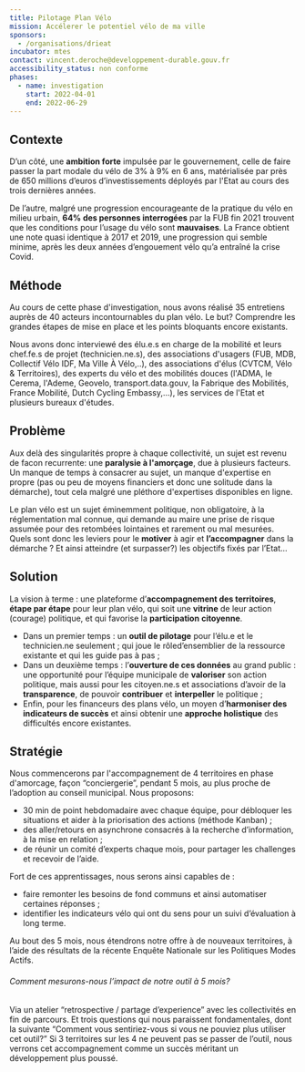 ```yaml
---
title: Pilotage Plan Vélo
mission: Accélerer le potentiel vélo de ma ville
sponsors:
  - /organisations/drieat
incubator: mtes
contact: vincent.deroche@developpement-durable.gouv.fr
accessibility_status: non conforme
phases:
  - name: investigation
    start: 2022-04-01
    end: 2022-06-29
---
```

## Contexte

D’un côté, une **ambition forte** impulsée par le gouvernement, celle de faire passer la part modale du vélo de 3% à 9% en 6 ans, matérialisée par près de 650 millions d’euros d’investissements déployés par l'Etat au cours des trois dernières années.

De l’autre, malgré une progression encourageante de la pratique du vélo en milieu urbain, **64% des personnes interrogées** par la FUB fin 2021 trouvent que les conditions pour l’usage du vélo sont **mauvaises**. La France obtient une note quasi identique à 2017 et 2019, une progression qui semble minime, après les deux années d’engouement vélo qu’a entraîné la crise Covid.



## Méthode

Au cours de cette phase d'investigation, nous avons réalisé 35 entretiens auprès de 40 acteurs incontournables du plan vélo. Le but? Comprendre les grandes étapes de mise en place et les points bloquants encore existants.

Nous avons donc interviewé des élu.e.s en charge de la mobilité et leurs chef.fe.s de projet (technicien.ne.s), des associations d'usagers (FUB, MDB, Collectif Vélo IDF, Ma Ville À Vélo,..), des associations d'élus (CVTCM, Vélo & Territoires), des experts du vélo et des mobilités douces (l'ADMA, le Cerema, l'Ademe, Geovelo, transport.data.gouv, la Fabrique des Mobilités, France Mobilité, Dutch Cycling Embassy,...), les services de l'Etat et plusieurs bureaux d'études.

## Problème

Aux delà des singularités propre à chaque collectivité, un sujet est revenu de facon recurrente: une **paralysie à l'amorçage**, due à plusieurs facteurs. Un manque de temps à consacrer au sujet, un manque d'expertise en propre (pas ou peu de moyens financiers et donc une solitude dans la démarche), tout cela malgré une pléthore d'expertises disponibles en ligne. 

Le plan vélo est un sujet éminemment politique, non obligatoire, à la réglementation mal connue, qui demande au maire une prise de risque assumée pour des retombées lointaines et rarement ou mal mesurées. Quels sont donc les leviers pour le **motiver** à agir et **l’accompagner** dans la démarche ? Et ainsi atteindre (et surpasser?) les objectifs fixés par l’Etat...



## Solution

La vision à terme : une plateforme d’**accompagnement des territoires**, **étape par étape** pour leur plan vélo, qui soit une **vitrine** de leur action (courage) politique, et qui favorise la **participation** **citoyenne**.

* Dans un premier temps : un **outil de pilotage** pour l’élu.e et le technicien.ne seulement ; qui joue le rôled’ensemblier de la ressource existante et qui les guide pas à pas ;
* Dans un deuxième temps : l’**ouverture de ces données** au grand public : une opportunité pour l’équipe municipale de **valoriser** son action politique, mais aussi pour les citoyen.ne.s et associations d’avoir de la **transparence**, de pouvoir **contribuer** et **interpeller** le politique ;
* Enfin, pour les financeurs des plans vélo, un moyen d’**harmoniser des indicateurs de succès** et ainsi obtenir une **approche holistique** des difficultés encore existantes.

## Stratégie

Nous commencerons par l'accompagnement de 4 territoires en phase d'amorcage, façon “conciergerie”, pendant 5 mois, au plus proche de l’adoption au conseil municipal. Nous proposons: 

* 30 min de point hebdomadaire avec chaque équipe, pour débloquer les situations et aider à la priorisation des actions (méthode Kanban) ;
* des aller/retours en asynchrone consacrés à la recherche d’information, à la mise en relation ;
* de réunir un comité d’experts chaque mois, pour partager les challenges et recevoir de l’aide.

Fort de ces apprentissages, nous serons ainsi capables de :

* faire remonter les besoins de fond communs et ainsi automatiser certaines réponses ;
* identifier les indicateurs vélo qui ont du sens pour un suivi d’évaluation à long terme.

Au bout des 5 mois, nous étendrons notre offre à de nouveaux territoires, à l’aide des résultats de la récente Enquête Nationale sur les Politiques Modes Actifs.

###### *Comment mesurons-nous l’impact de notre outil à 5 mois?*

Via un atelier “retrospective / partage d’experience” avec les collectivités en fin de parcours. Et trois questions qui nous paraissent fondamentales, dont la suivante “Comment vous sentiriez-vous si vous ne pouviez plus utiliser cet outil?” Si 3 territoires sur les 4 ne peuvent pas se passer de l’outil, nous verrons cet accompagnement comme un succès méritant un développement plus poussé.